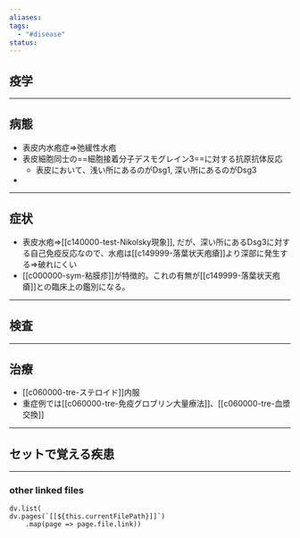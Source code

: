 ```yaml
---
aliases: 
tags:
  - "#disease"
status:
---
```

## 疫学
---
## 病態
- 表皮内水疱症⇒弛緩性水疱
- 表皮細胞同士の==細胞接着分子デスモグレイン3==に対する抗原抗体反応
	- 表皮において、浅い所にあるのがDsg1, 深い所にあるのがDsg3
- 
---
## 症状
- 表皮水疱⇒[[c140000-test-Nikolsky現象]], だが、深い所にあるDsg3に対する自己免疫反応なので、水疱は[[c149999-落葉状天疱瘡]]より深部に発生する⇒破れにくい
- [[c000000-sym-粘膜疹]]が特徴的。これの有無が[[c149999-落葉状天疱瘡]]との臨床上の鑑別になる。
---
## 検査
---
## 治療
- [[c060000-tre-ステロイド]]内服
- 重症例では[[c060000-tre-免疫グロブリン大量療法]]、[[c060000-tre-血漿交換]]
---
## セットで覚える疾患
---
### other linked files
```dataviewjs
dv.list(
dv.pages(`[[${this.currentFilePath}]]`)
	.map(page => page.file.link))
```